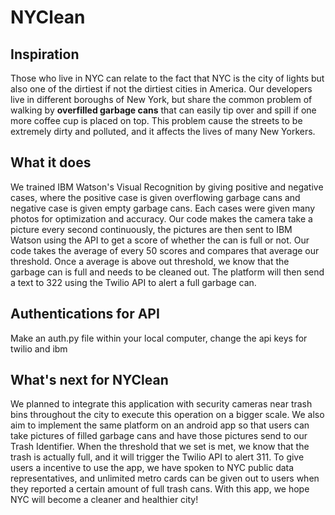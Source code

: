 # NYClean

## Inspiration
Those who live in NYC can relate to the fact that NYC is the city of lights but also one of the dirtiest if not the dirtiest cities in America. Our developers live in different boroughs of New York, but share the common problem of walking by **overfilled garbage cans** that can easily tip over and spill if one more coffee cup is placed on top. This problem cause the streets to be extremely dirty and polluted, and it affects the lives of many New Yorkers.

## What it does
We trained IBM Watson's Visual Recognition by giving positive and negative cases, where the positive case is given overflowing garbage cans and negative case is given empty garbage cans. Each cases were given many photos for optimization and accuracy. Our code makes the camera take a picture every second continuously, the pictures are then sent to IBM Watson using the API to get a score of whether the can is full or not. Our code takes the average of every 50 scores and compares that average our threshold. Once a average is above out threshold, we know that the garbage can is full and needs to be cleaned out. The platform will then send a text to 322 using the Twilio API to alert a full garbage can.

## Authentications for API
Make an auth.py file within your local computer, change the api keys for twilio and ibm

## What's next for NYClean
We planned to integrate this application with security cameras near trash bins throughout the city to execute this operation on a bigger scale.
We also aim to implement the same platform on an android app so that users can take pictures of filled garbage cans and have those pictures send to our Trash Identifier. When the threshold that we set is met, we know that the trash is actually full, and it will trigger the Twilio API to alert 311. To give users a incentive to use the app, we have spoken to NYC public data representatives, and unlimited metro cards can be given out to users when they reported a certain amount of full trash cans.
With this app, we hope NYC will become a cleaner and healthier city!
